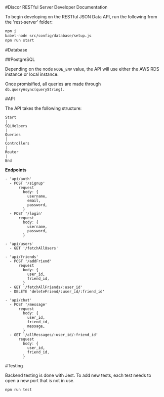 #Discor RESTful Server Developer Documentation

To begin developing on the RESTful JSON Data API, run the following from the 'rest-server' folder:

```bash
npm i
babel-node src/config/database/setup.js
npm run start
```

#Database

##PostgreSQL

Depending on the node `NODE_ENV` value, the API will use either the AWS RDS instance or local instance.

Once promisified, all queries are made through `db.queryAsync(queryString)`.

#API

The API takes the following structure:

```plaintext
Start
|
SQLHelpers
|
Queries
|
Controllers
|
Router
|
End
```

__Endpoints__

```plaintext
- 'api/auth'
  - POST '/signup'
      request
        body: {
          username,
          email,
          password,
        }
  - POST '/login'
      request
        body: {
          username,
          password,
        }

- 'api/users'
  - GET '/fetchAllUsers'

- 'api/friends'
  - POST '/addFriend'
      request
        body: {
          user_id,
          friend_id,
        }
  - GET '/fetchAllFriends/:user_id'
  - DELETE 'deleteFriend/:user_id/:friend_id'

- 'api/chat'
  - POST '/message'
      request
        body: {
          user_id,
          friend_id,
          message,
        }
  - GET '/allMessages/:user_id/:friend_id'
      request
        body: {
          user_id,
          friend_id,
        }
```

#Testing

Backend testing is done with Jest. To add new tests, each test needs to open a new port that is not in use.

```bash
npm run test
```